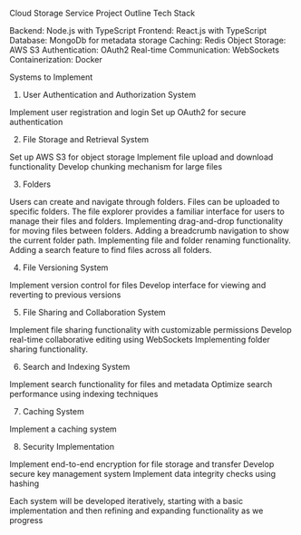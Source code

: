 Cloud Storage Service Project Outline
Tech Stack

Backend: Node.js with TypeScript
Frontend: React.js with TypeScript
Database: MongoDb for metadata storage
Caching: Redis
Object Storage: AWS S3
Authentication: OAuth2
Real-time Communication: WebSockets
Containerization: Docker

Systems to Implement

1. User Authentication and Authorization System

Implement user registration and login
Set up OAuth2 for secure authentication

2. File Storage and Retrieval System

Set up AWS S3 for object storage
Implement file upload and download functionality
Develop chunking mechanism for large files

3. Folders

Users can create and navigate through folders.
Files can be uploaded to specific folders.
The file explorer provides a familiar interface for users to manage their files and folders.
Implementing drag-and-drop functionality for moving files between folders.
Adding a breadcrumb navigation to show the current folder path.
Implementing file and folder renaming functionality.
Adding a search feature to find files across all folders.

4. File Versioning System

Implement version control for files
Develop interface for viewing and reverting to previous versions

5. File Sharing and Collaboration System

Implement file sharing functionality with customizable permissions
Develop real-time collaborative editing using WebSockets
Implementing folder sharing functionality.

6. Search and Indexing System

Implement search functionality for files and metadata
Optimize search performance using indexing techniques

7. Caching System

Implement a caching system

8. Security Implementation

Implement end-to-end encryption for file storage and transfer
Develop secure key management system
Implement data integrity checks using hashing

Each system will be developed iteratively, starting with a basic implementation and then refining and expanding functionality as we progress
